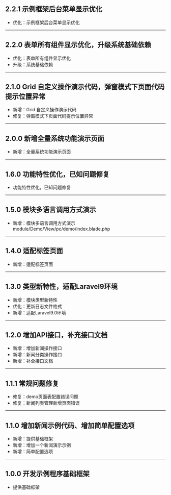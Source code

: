 ## 2.2.1 示例框架后台菜单显示优化

- 优化：示例框架后台菜单显示优化

---

## 2.2.0 表单所有组件显示优化，升级系统基础依赖

- 优化：表单所有组件显示优化
- 升级：系统基础依赖

---

## 2.1.0 Grid 自定义操作演示代码，弹窗模式下页面代码提示位置异常

- 新增：Grid 自定义操作演示代码
- 修复：弹窗模式下页面代码提示位置异常

---

## 2.0.0 新增全量系统功能演示页面

- 新增：全量系统功能演示页面

---

## 1.6.0 功能特性优化，已知问题修复

- 功能特性优化，已知问题修复

---

## 1.5.0 模块多语言调用方式演示

- 新增：模块多语言调用方式演示 module/Demo/View/pc/demo/index.blade.php

---

## 1.4.0 适配标签页面

- 新增：适配标签页面

---

## 1.3.0 类型新特性，适配Laravel9环境

- 新增：模块类型新特性
- 优化：更新日志文件格式
- 新增：适配Laravel9.0环境

---

## 1.2.0 增加API接口，补充接口文档

- 新增：增加新闻操作接口
- 新增：新闻分类操作接口
- 新增：补全接口文档

---

## 1.1.1 常规问题修复

- 修复：demo页面表配置错误问题
- 修复：新闻列表管理新增页面错误

---

## 1.1.0 增加新闻示例代码、增加简单配置选项

- 新增：提供基础框架
- 新增：增加一个新闻演示示例
- 新增：简单配置选项

---

## 1.0.0 开发示例程序基础框架

- 提供基础框架


